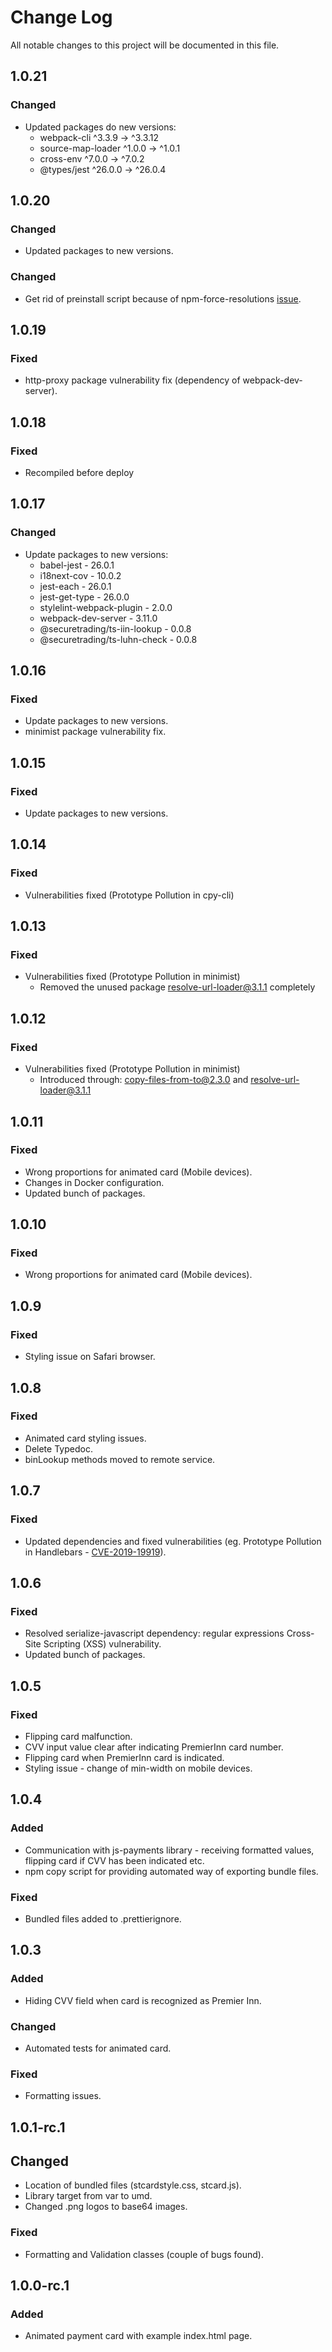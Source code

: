 # Change Log

All notable changes to this project will be documented in this file.

## 1.0.21

### Changed

- Updated packages do new versions:
  - webpack-cli ^3.3.9 → ^3.3.12
  - source-map-loader ^1.0.0 → ^1.0.1
  - cross-env ^7.0.0 → ^7.0.2
  - @types/jest ^26.0.0 → ^26.0.4

## 1.0.20

### Changed

- Updated packages to new versions.

### Changed

- Get rid of preinstall script because of npm-force-resolutions [issue](https://github.com/rogeriochaves/npm-force-resolutions/issues/10).

## 1.0.19

### Fixed

- http-proxy package vulnerability fix (dependency of webpack-dev-server).

## 1.0.18

### Fixed

- Recompiled before deploy

## 1.0.17

### Changed

- Update packages to new versions:
  - babel-jest - 26.0.1
  - i18next-cov - 10.0.2
  - jest-each - 26.0.1
  - jest-get-type - 26.0.0
  - stylelint-webpack-plugin - 2.0.0
  - webpack-dev-server - 3.11.0
  - @securetrading/ts-iin-lookup - 0.0.8
  - @securetrading/ts-luhn-check - 0.0.8

## 1.0.16

### Fixed

- Update packages to new versions.
- minimist package vulnerability fix.

## 1.0.15

### Fixed

- Update packages to new versions.

## 1.0.14

### Fixed

- Vulnerabilities fixed (Prototype Pollution in cpy-cli)

## 1.0.13

### Fixed

- Vulnerabilities fixed (Prototype Pollution in minimist)
  - Removed the unused package resolve-url-loader@3.1.1 completely

## 1.0.12

### Fixed

- Vulnerabilities fixed (Prototype Pollution in minimist)
  - Introduced through: copy-files-from-to@2.3.0 and resolve-url-loader@3.1.1

## 1.0.11

### Fixed

- Wrong proportions for animated card (Mobile devices).
- Changes in Docker configuration.
- Updated bunch of packages.

## 1.0.10

### Fixed

- Wrong proportions for animated card (Mobile devices).

## 1.0.9

### Fixed

- Styling issue on Safari browser.

## 1.0.8

### Fixed

- Animated card styling issues.
- Delete Typedoc.
- binLookup methods moved to remote service.

## 1.0.7

### Fixed

- Updated dependencies and fixed vulnerabilities (eg. Prototype Pollution in Handlebars - [CVE-2019-19919](https://github.com/advisories/GHSA-w457-6q6x-cgp9)).

## 1.0.6

### Fixed

- Resolved serialize-javascript dependency: regular expressions Cross-Site Scripting (XSS) vulnerability.
- Updated bunch of packages.

## 1.0.5

### Fixed

- Flipping card malfunction.
- CVV input value clear after indicating PremierInn card number.
- Flipping card when PremierInn card is indicated.
- Styling issue - change of min-width on mobile devices.

## 1.0.4

### Added

- Communication with js-payments library - receiving formatted values, flipping card if CVV has been indicated etc.
- npm copy script for providing automated way of exporting bundle files.

### Fixed

- Bundled files added to .prettierignore.

## 1.0.3

### Added

- Hiding CVV field when card is recognized as Premier Inn.

### Changed

- Automated tests for animated card.

### Fixed

- Formatting issues.

## 1.0.1-rc.1

## Changed

- Location of bundled files (stcardstyle.css, stcard.js).
- Library target from var to umd.
- Changed .png logos to base64 images.

### Fixed

- Formatting and Validation classes (couple of bugs found).

## 1.0.0-rc.1

### Added

- Animated payment card with example index.html page.
